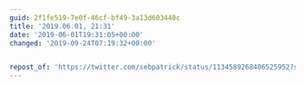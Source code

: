 ```yaml
---
guid: 2f1fe519-7e0f-46cf-bf49-3a13d603440c
title: '2019.06.01, 21:31'
date: '2019-06-01T19:31:05+00:00'
changed: '2019-09-24T07:19:32+00:00'


repost_of: 'https://twitter.com/sebpatrick/status/1134589268406525952?s=19'
---
```


